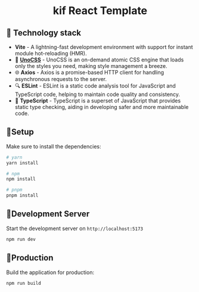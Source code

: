 
<div align="center">
  <br/>
  <h1> <b>kif React Template </b></h1>
</div>

## 📒 Technology stack

-  **Vite** - A lightning-fast development environment with support for instant module hot-reloading (HMR).
- 🎨 **[UnoCSS](https://github.com/antfu/unocss)** - UnoCSS is an on-demand atomic CSS engine that loads only the styles you need, making style management a breeze.
- 🌐 **Axios** - Axios is a promise-based HTTP client for handling asynchronous requests to the server.
- 🔍 **ESLint** - ESLint is a static code analysis tool for JavaScript and TypeScript code, helping to maintain code quality and consistency.
- 🔷 **TypeScript** - TypeScript is a superset of JavaScript that provides static type checking, aiding in developing safer and more maintainable code.



## 📒Setup

Make sure to install the dependencies:

```bash
# yarn
yarn install

# npm
npm install

# pnpm
pnpm install
```

## 📒Development Server

Start the development server on `http://localhost:5173`

```bash
npm run dev
```

## 📒Production

Build the application for production:

```bash
npm run build
```

